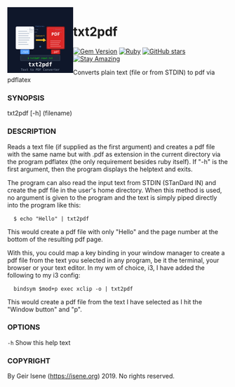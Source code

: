<img src="img/txt2pdf_logo.svg" align="left" width="150" height="150" alt="txt2pdf Logo">

# txt2pdf

[![Gem Version](https://badge.fury.io/rb/txt2pdf.svg)](https://badge.fury.io/rb/txt2pdf)
[![Ruby](https://img.shields.io/badge/Ruby-CC342D?style=flat&logo=ruby&logoColor=white)](https://www.ruby-lang.org/)
[![GitHub stars](https://img.shields.io/github/stars/isene/txt2pdf.svg)](https://github.com/isene/txt2pdf/stargazers)
[![Stay Amazing](https://img.shields.io/badge/Stay-Amazing-blue.svg)](https://isene.org)

Converts plain text (file or from STDIN) to pdf via pdflatex

### SYNOPSIS
txt2pdf [-h] (filename)

### DESCRIPTION
Reads a text file (if supplied as the first argument) and creates
a pdf file with the same name but with .pdf as extension in the
current directory via the program pdflatex (the only requirement
besides ruby itself). If "-h" is the first argument, then the program
displays the helptext and exits.

The program can also read the input text from STDIN (STanDard IN) and
create the pdf file in the user's home directory. When this method is
used, no argument is given to the program and the text is simply piped
directly into the program like this:
```
  $ echo "Hello" | txt2pdf
```
This would create a pdf file with only "Hello" and the page number
at the bottom of the resulting pdf page.

With this, you could map a key binding in your window manager to
create a pdf file from the text you selected in any program, be it the
terminal, your browser or your text editor. In my wm of choice, i3,
I have added the following to my i3 config:
```
  bindsym $mod+p exec xclip -o | txt2pdf
```
This would create a pdf file from the text I have selected as I hit
the "Window button" and "p".

### OPTIONS
`-h` Show this help text

### COPYRIGHT
By Geir Isene (https://isene.org) 2019. No rights reserved.
